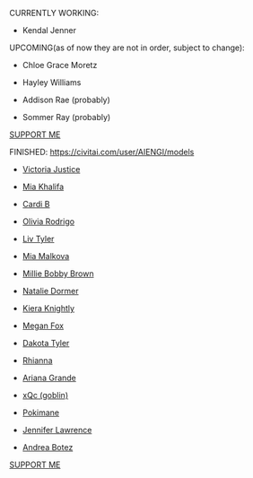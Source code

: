 CURRENTLY WORKING:

* Kendal Jenner

UPCOMING(as of now they are not in order, subject to change):

* Chloe Grace Moretz

* Hayley Williams

* Addison Rae (probably)

* Sommer Ray (probably)

[SUPPORT ME](https://www.buymeacoffee.com/AIENGI)

FINISHED:
https://civitai.com/user/AIENGI/models

* [Victoria Justice](https://civitai.com/models/124946?modelVersionId=136463)

* [Mia Khalifa](https://civitai.com/models/124912/mia-khalifa-sdxl-lora)

* [Cardi B](https://civitai.com/models/124763/cardi-b-sdxl-lora)

* [Olivia Rodrigo](https://civitai.com/models/124742/olivia-rodrigo-sdxl-lora)

* [Liv Tyler](https://civitai.com/models/124363/liv-tyler-sdxl-lora)

* [Mia Malkova](https://civitai.com/models/123687/mia-malkova-sdxl-lora)

* [Millie Bobby Brown](https://civitai.com/models/123650/millie-bobby-brown-sdxl-lora)

* [Natalie Dormer](https://civitai.com/models/123033/natalie-dormer-sdxl-lora)

* [Kiera Knightly](https://civitai.com/models/123103/kiera-knightly-sdxl-lora)

* [Megan Fox](https://civitai.com/models/122432/megan-fox-sdxl-lora)

* [Dakota Tyler](https://civitai.com/models/122316/dakota-tyler-sdxl-lora)

* [Rhianna](https://civitai.com/models/121777/rhianna-sdxl-lora)

* [Ariana Grande](https://civitai.com/models/121801/ariana-grande-sdxl-lora)

* [xQc (goblin)](https://civitai.com/models/121661/xqc-sdxl-lora)

* [Pokimane](https://civitai.com/models/121567/pokimane-sdxl-lora)

* [Jennifer Lawrence](https://civitai.com/models/120160/jennifer-lawrence-sdxl-lora)

* [Andrea Botez](https://civitai.com/models/121018/andrea-botez-sdxl-lora)



[SUPPORT ME](https://www.buymeacoffee.com/AIENGI)


<!--
**AIENGI/AIENGI** is a ✨ _special_ ✨ repository because its `README.md` (this file) appears on your GitHub profile.

Here are some ideas to get you started:

- 🔭 I’m currently working on ...
- 🌱 I’m currently learning ...
- 👯 I’m looking to collaborate on ...
- 🤔 I’m looking for help with ...
- 💬 Ask me about ...
- 📫 How to reach me: ...
- 😄 Pronouns: ...
- ⚡ Fun fact: ...
-->
